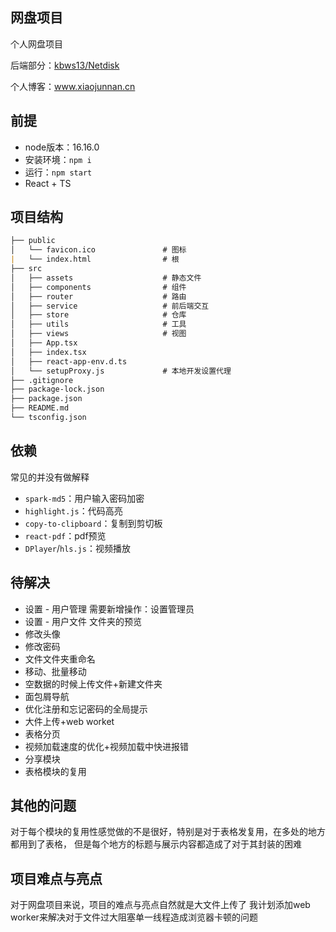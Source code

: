 <!--
 * @Author: XJN
 * @Date: 2023-10-06 02:24:25
 * @LastEditors: xiaojunnanya
 * @LastEditTime: 2023-12-05 15:47:09
 * @FilePath: \easy_pan\README.md
 * @Description: 
 * @前端实习生: 鲸落
-->
## 网盘项目

个人网盘项目

后端部分：[kbws13/Netdisk](https://github.com/kbws13/Netdisk)

个人博客：www.xiaojunnan.cn



## 前提

- node版本：16.16.0
- 安装环境：`npm i`
- 运行：`npm start`
- React + TS



## 项目结构

```markdown
├── public
│   └── favicon.ico               # 图标
|   └── index.html                # 根
├── src
│   ├── assets                    # 静态文件
│   ├── components                # 组件
│   ├── router                    # 路由
│   ├── service                   # 前后端交互
│   ├── store                     # 仓库
│   ├── utils                     # 工具
│   ├── views                     # 视图
│   ├── App.tsx
│   ├── index.tsx
│   ├── react-app-env.d.ts
│   └── setupProxy.js             # 本地开发设置代理
├── .gitignore
├── package-lock.json
├── package.json
├── README.md
└── tsconfig.json
```

## 依赖

常见的并没有做解释
- `spark-md5`：用户输入密码加密
- `highlight.js`：代码高亮
- `copy-to-clipboard`：复制到剪切板
- `react-pdf`：pdf预览
- `DPlayer`/`hls.js`：视频播放


## 待解决

- 设置 - 用户管理 需要新增操作：设置管理员
- 设置 - 用户文件 文件夹的预览
- 修改头像
- 修改密码
- 文件文件夹重命名
- 移动、批量移动
- 空数据的时候上传文件+新建文件夹
- 面包屑导航
- 优化注册和忘记密码的全局提示
- 大件上传+web worket
- 表格分页
- 视频加载速度的优化+视频加载中快进报错
- 分享模块
- 表格模块的复用

## 其他的问题

对于每个模块的复用性感觉做的不是很好，特别是对于表格发复用，在多处的地方都用到了表格，
但是每个地方的标题与展示内容都造成了对于其封装的困难

## 项目难点与亮点

对于网盘项目来说，项目的难点与亮点自然就是大文件上传了
我计划添加web worker来解决对于文件过大阻塞单一线程造成浏览器卡顿的问题